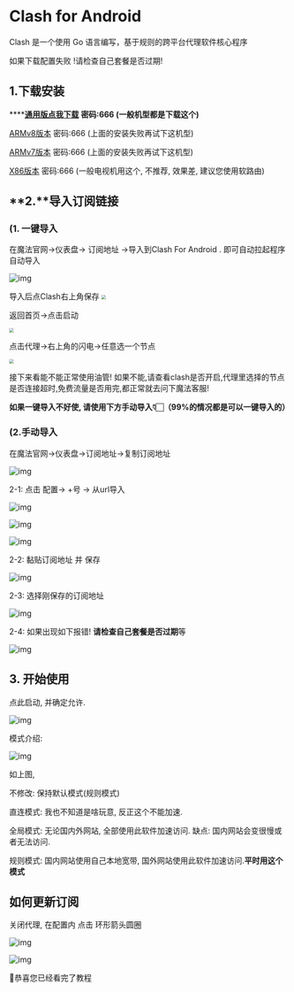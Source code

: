 # Clash for Android

Clash 是一个使用 Go 语言编写，基于规则的跨平台代理软件核心程序



如果下载配置失败 !请检查自己套餐是否过期!

## 1.下载安装

****[**通用版点我下载**](https://wwr.lanzouh.com/ih6lY0wac1zg) **密码:666 (一般机型都是下载这个)**

[ARMv8版本](https://wwr.lanzouh.com/iLtNV0wac24b) 密码:666 (上面的安装失败再试下这机型)

[ARMv7版本](https://wwr.lanzouh.com/i8kwU0wac2if) 密码:666 (上面的安装失败再试下这机型)

[X86版本](https://wwr.lanzouh.com/iFWie0wac2sf) 密码:666 (一般电视机用这个, 不推荐, 效果差, 建议您使用软路由)

## **2.**导入订阅链接

### (1. 一键导入

在魔法官网->仪表盘-> 订阅地址 ->导入到Clash For Android . 即可自动拉起程序自动导入



![img](https://299015789-files.gitbook.io/~/files/v0/b/gitbook-x-prod.appspot.com/o/spaces%2F-M7znwxymXBX83heMKym%2Fuploads%2FukXiTRzldbyknRn8epqK%2Fimage.png?alt=media&token=f611c352-8d03-4bd4-a41c-2c0b86bf2dcd)

导入后点Clash右上角保存
<img src="https://s1.locimg.com/2023/06/19/3b1d5f5f7f2dc.png" style="zoom:50%;" />

返回首页->点击启动

<img src="assets/c05b647bc1d62-1687175701783-45.png" style="zoom: 50%;" />

点击代理->右上角的闪电->任意选一个节点

<img src="assets/9da25317e808f-1687175701784-47.png" style="zoom: 50%;" />



接下来看能不能正常使用油管!  如果不能,请查看clash是否开启,代理里选择的节点是否连接超时,免费流量是否用完,都正常就去问下魔法客服!

**如果一键导入不好使, 请使用下方手动导入👇🏻（99%的情况都是可以一键导入的）**





### (2.手动导入

 在魔法官网->仪表盘->订阅地址->复制订阅地址

![img](https://299015789-files.gitbook.io/~/files/v0/b/gitbook-x-prod.appspot.com/o/spaces%2F-M7znwxymXBX83heMKym%2Fuploads%2Fma7lLHMuqpdBiy1V5o1I%2Fimage.png?alt=media&token=deba63cb-f809-4771-bdcd-6f2b70042096)

2-1:  点击 配置-> +号 -> 从url导入



![img](https://299015789-files.gitbook.io/~/files/v0/b/gitbook-x-prod.appspot.com/o/spaces%2F-M7znwxymXBX83heMKym%2Fuploads%2FDtev0YwUdZA2hR5R2uVM%2Fimage.png?alt=media&token=af77752d-2a24-4746-a2f2-0172cf9e6f37)





![img](https://299015789-files.gitbook.io/~/files/v0/b/gitbook-x-prod.appspot.com/o/spaces%2F-M7znwxymXBX83heMKym%2Fuploads%2FegDtaOn75WbGC8RlLS6d%2Fimage.png?alt=media&token=83878e38-6b72-4bda-a6ee-2aede4276d4b)





![img](https://299015789-files.gitbook.io/~/files/v0/b/gitbook-x-prod.appspot.com/o/spaces%2F-M7znwxymXBX83heMKym%2Fuploads%2FzD4qhUYsGKx9tXhX3h6O%2Fimage.png?alt=media&token=7ac7be09-7524-4096-bc43-1e430f70c31a)



2-2: 黏贴订阅地址 并 保存



![img](https://299015789-files.gitbook.io/~/files/v0/b/gitbook-x-prod.appspot.com/o/spaces%2F-M7znwxymXBX83heMKym%2Fuploads%2FrSkSIoDjfAHv7WcPM3HZ%2Fimage.png?alt=media&token=b7187d51-7632-4e12-8fb8-f264e765d17c)





2-3: 选择刚保存的订阅地址



![img](https://299015789-files.gitbook.io/~/files/v0/b/gitbook-x-prod.appspot.com/o/spaces%2F-M7znwxymXBX83heMKym%2Fuploads%2F0gcq91r2sNTOcKMWVRhX%2Fimage.png?alt=media&token=8eaea87f-f96a-4d2a-9cee-eca73965708e)



2-4: 如果出现如下报错! **请检查自己套餐是否过期**等



![img](https://299015789-files.gitbook.io/~/files/v0/b/gitbook-x-prod.appspot.com/o/spaces%2F-M7znwxymXBX83heMKym%2Fuploads%2F74FThu3SZC368wm1fG9Q%2Fimage.png?alt=media&token=590a7eb6-8b22-4105-b7a7-4968288c7b67)





## 3. 开始使用

 点此启动, 并确定允许.



![img](https://299015789-files.gitbook.io/~/files/v0/b/gitbook-x-prod.appspot.com/o/spaces%2F-M7znwxymXBX83heMKym%2Fuploads%2FXPe3J4fyavfzwavv0T7H%2Fimage.png?alt=media&token=438e4e0f-6d9b-4f20-913e-8330f2189f5a)





模式介绍:



![img](https://299015789-files.gitbook.io/~/files/v0/b/gitbook-x-prod.appspot.com/o/spaces%2F-M7znwxymXBX83heMKym%2Fuploads%2FGcspK5JgbvpoQQJmPNPB%2Fimage.png?alt=media&token=8f15b1b7-3f44-4558-8995-3717b418171d)



如上图, 

不修改: 保持默认模式(规则模式)

直连模式: 我也不知道是啥玩意, 反正这个不能加速.

全局模式:  无论国内外网站, 全部使用此软件加速访问. 缺点: 国内网站会变很慢或者无法访问.

规则模式: 国内网站使用自己本地宽带, 国外网站使用此软件加速访问.**平时用这个模式**



## 如何更新订阅

关闭代理, 在配置内 点击 环形箭头圆圈



![img](https://299015789-files.gitbook.io/~/files/v0/b/gitbook-x-prod.appspot.com/o/spaces%2F-M7znwxymXBX83heMKym%2Fuploads%2F5Mlyvy6knDGcQolKYIaW%2Fimage.png?alt=media&token=afb0da56-6beb-4923-be01-a0fbd6a6b95d)





![img](https://299015789-files.gitbook.io/~/files/v0/b/gitbook-x-prod.appspot.com/o/spaces%2F-M7znwxymXBX83heMKym%2Fuploads%2FBx8LxTVzLgBabKhy73Fg%2Fimage.png?alt=media&token=4d242803-12a0-4fb6-a826-6ed8b8307d46)





💐恭喜您已经看完了教程
